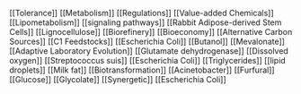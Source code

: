 [[Tolerance]]
[[Metabolism]]
[[Regulations]]
[[Value-added Chemicals]]
[[Lipometabolism]]
[[signaling pathways]]
[[Rabbit Adipose-derived Stem Cells]]
[[Lignocellulose]]
[[Biorefinery]]
[[Bioeconomy]]
[[Alternative Carbon Sources]]
[[C1 Feedstocks]]
[[Escherichia Coli]]
[[Butanol]]
[[Mevalonate]]
[[Adaptive Laboratory Evolution]]
[[Glutamate dehydrogenase]]
[[Dissolved oxygen]]
[[Streptococcus suis]]
[[Escherichia Coli]]
[[Triglycerides]]
[[lipid droplets]]
[[Milk fat]]
[[Biotransformation]]
[[Acinetobacter]]
[[Furfural]]
[[Glucose]]
[[Glycolate]]
[[Synergetic]]
[[Escherichia Coli]]
